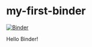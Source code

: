 # my-first-binder

[![Binder](https://mybinder.org/badge_logo.svg)](https://mybinder.org/v2/gh/einarpersson/my-first-binder/HEAD)

Hello Binder!
